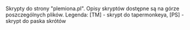 Skrypty do strony "plemiona.pl". 
Opisy skryptów dostępne są na górze poszczególnych plików. 
Legenda:
[TM] - skrypt do tapermonkeya,
[PS] - skrypt do paska skrótów
